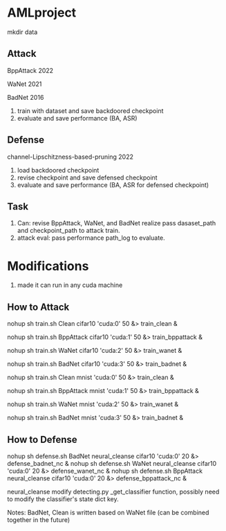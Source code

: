 # AMLproject


mkdir data



## Attack
BppAttack 2022

WaNet 2021

BadNet 2016

1. train with dataset and save backdoored checkpoint
2. evaluate and save performance (BA, ASR)

## Defense
channel-Lipschitzness-based-pruning 2022

1. load backdoored checkpoint
2. revise checkpoint and save defensed checkpoint
3. evaluate and save performance (BA, ASR for defensed checkpoint)


## Task
1. Can: revise BppAttack, WaNet, and BadNet realize pass dasaset_path and checkpoint_path to attack train. 
2. attack eval: pass performance path_log to evaluate.


# Modifications
1. made it can run in any cuda machine


## How to Attack
nohup sh train.sh Clean cifar10 'cuda:0' 50 &> train_clean &

nohup sh train.sh BppAttack cifar10 'cuda:1' 50 &> train_bppattack &

nohup sh train.sh WaNet cifar10 'cuda:2' 50 &> train_wanet &

nohup sh train.sh BadNet cifar10  'cuda:3' 50 &> train_badnet &

nohup sh train.sh Clean mnist 'cuda:0' 50 &> train_clean &

nohup sh train.sh BppAttack mnist 'cuda:1' 50 &> train_bppattack &

nohup sh train.sh WaNet mnist 'cuda:2' 50 &> train_wanet &

nohup sh train.sh BadNet mnist  'cuda:3' 50 &> train_badnet &


## How to Defense

nohup sh defense.sh BadNet neural_cleanse cifar10 'cuda:0' 20 &> defense_badnet_nc &
nohup sh defense.sh WaNet neural_cleanse cifar10 'cuda:0' 20 &> defense_wanet_nc &
nohup sh defense.sh BppAttack neural_cleanse cifar10 'cuda:0' 20 &> defense_bppattack_nc &





neural_cleanse
modify detecting.py _get_classifier function, possibly need to modify the classifier's state dict key.














Notes: BadNet, Clean is written based on WaNet file (can be combined together in the future)
